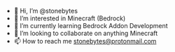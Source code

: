 - 👋 Hi, I’m @stonebytes
- 👀 I’m interested in Minecraft (Bedrock)
- 🌱 I’m currently learning Bedrock Addon Development
- 💞️ I’m looking to collaborate on anything Minecraft
- 📫 How to reach me stonebytes@protonmail.com

<!---
stonebytes/stonebytes is a ✨ special ✨ repository because its `README.md` (this file) appears on your GitHub profile.
You can click the Preview link to take a look at your changes.
--->
